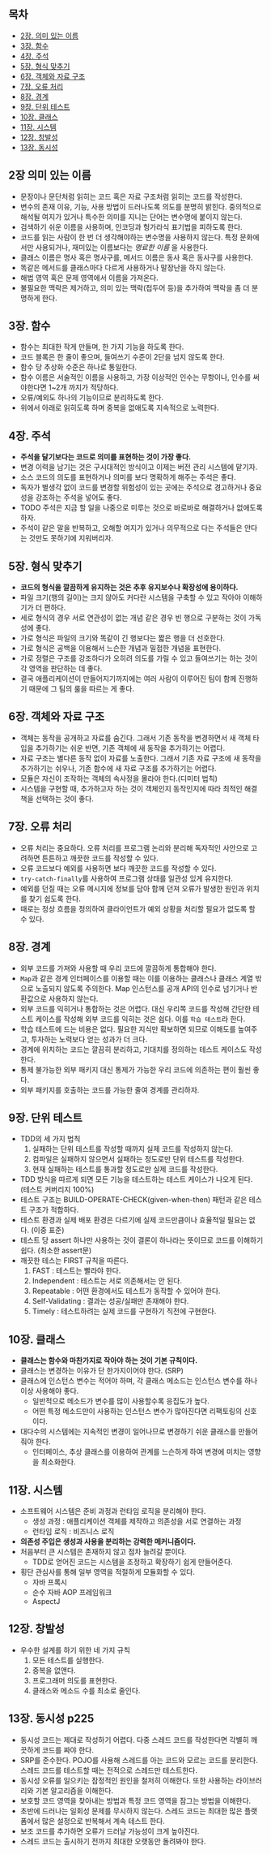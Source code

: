 ## 목차

- [2장. 의미 있는 이름](#2장-의미-있는-이름)
- [3장. 함수](#3장-함수)
- [4장. 주석](#4장.-주석)
- [5장. 형식 맞추기](#5장.-형식-맞추기)
- [6장. 객체와 자료 구조](#6장-객체와-자료-구조)
- [7장. 오류 처리](#7장-오류-처리)
- [8장. 경계](#8장-경계)
- [9장. 단위 테스트](#9장.-단위-테스트)
- [10장. 클래스](#10장.-클래스)
- [11장. 시스템](#11장.-시스템)
- [12장. 창발성](#12장.-창발성)
- [13장. 동시성](#13장-동시성)

## 2장 의미 있는 이름

- 문장이나 문단처럼 읽히는 코드 혹은 자료 구조처럼 읽히는 코드를 작성한다.  
- 변수의 존재 이유, 기능, 사용 방법이 드러나도록 의도를 분명히 밝힌다. 중의적으로 해석될 여지가 있거나 특수한 의미를 지니는 단어는 변수명에 붙이지 않는다.  
- 검색하기 쉬운 이름을 사용하며, 인코딩과 헝가라식 표기법을 피하도록 한다.  
- 코드를 읽는 사람이 한 번 더 생각해야하는 변수명을 사용하지 않는다. 특정 문화에서만 사용되거나, 재미있는 이름보다는 _명료한 이름_ 을 사용한다.
- 클래스 이름은 명사 혹은 명사구를, 메서드 이름은 동사 혹은 동사구를 사용한다.  
- 똑같은 메서드를 클래스마다 다르게 사용하거나 말장난을 하지 않는다.  
- 해법 영역 혹은 문제 영역에서 이름을 가져온다.  
- 불필요한 맥락은 제거하고, 의미 있는 맥락(접두어 등)을 추가하여 맥락을 좀 더 분명하게 한다.  

## 3장. 함수

- 함수는 최대한 작게 만들며, 한 가지 기능을 하도록 한다.  
- 코드 블록은 한 줄이 좋으며, 들여쓰기 수준이 2단을 넘지 않도록 한다.  
- 함수 당 추상화 수준은 하나로 통일한다.  
- 함수 이름은 서술적인 이름을 사용하고, 가장 이상적인 인수는 무항이나, 인수를 써야한다면 1~2개 까지가 적당하다.  
- 오류/예외도 하나의 기능이므로 분리하도록 한다.  
- 위에서 아래로 읽히도록 하며 중복을 없애도록 지속적으로 노력한다.

## 4장. 주석

- **주석을 달기보다는 코드로 의미를 표현하는 것이 가장 좋다.**
- 변경 이력을 남기는 것은 구시대적인 방식이고 이제는 버전 관리 시스템에 맡기자.
- 소스 코드의 의도를 표현하거나 의미를 보다 명확하게 해주는 주석은 좋다.
- 독자가 별생각 없이 코드를 변경할 위험성이 있는 곳에는 주석으로 경고하거나 중요성을 강조하는 주석을 넣어도 좋다.
- TODO 주석은 지금 할 일을 나중으로 미루는 것으로 바로바로 해결하거나 없애도록 하자.
- 주석이 같은 말을 반복하고, 오해할 여지가 있거나 의무적으로 다는 주석들은 안다는 것만도 못하기에 지워버리자.

## 5장. 형식 맞추기

- **코드의 형식을 깔끔하게 유지하는 것은 추후 유지보수나 확장성에 용이하다.**
- 파일 크기(행의 길이)는 크지 않아도 커다란 시스템을 구축할 수 있고 작아야 이해하기가 더 편하다.
- 세로 형식의 경우 서로 연관성이 없는 개념 같은 경우 빈 행으로 구분하는 것이 가독성에 좋다.
- 가로 형식은 파일의 크기와 똑같이 긴 행보다는 짧은 행을 더 선호한다.
- 가로 형식은 공백을 이용해서 느슨한 개념과 밀접한 개념을 표현한다.
- 가로 정렬은 구조를 강조하다가 오히려 의도를 가릴 수 있고 들여쓰기는 하는 것이 각 영역을 판단하는 데 좋다.
- 결국 애플리케이션이 만들어지기까지에는 여러 사람이 이루어진 팀이 함께 진행하기 때문에 그 팀의 룰을 따르는 게 좋다.

## 6장. 객체와 자료 구조

- 객체는 동작을 공개하고 자료를 숨긴다. 그래서 기존 동작을 변경하면서 새 객체 타입을 추가하기는 쉬운 반면, 기존 객체에 새 동작을 추가하기는 어렵다.
- 자료 구조는 별다른 동작 없이 자료를 노출한다. 그래서 기존 자료 구조에 새 동작을 추가하기는 쉬우나, 기존 함수에 새 자료 구조를 추가하기는 어렵다.
- 모듈은 자신이 조작하는 객체의 속사정을 몰라야 한다.(디미터 법칙)
- 시스템을 구현할 때, 추가하고자 하는 것이 객체인지 동작인지에 따라 최적인 해결책을 선택하는 것이 좋다.

## 7장. 오류 처리

- 오류 처리는 중요하다. 오류 처리를 프로그램 논리와 분리해 독자적인 사안으로 고려하면 튼튼하고 깨끗한 코드를 작성할 수 있다.  
- 오류 코드보다 예외를 사용하면 보다 깨끗한 코드를 작성할 수 있다.
- `try-catch-finally`를 사용하여 프로그램 상태를 일관성 있게 유지한다.
- 예외를 던질 때는 오류 메시지에 정보를 담아 함께 던져 오류가 발생한 원인과 위치를 찾기 쉽도록 한다.
- 때로는 정상 흐름을 정의하여 클라이언트가 예외 상황을 처리할 필요가 없도록 할 수 있다. 

## 8장. 경계

- 외부 코드를 가져와 사용할 때 우리 코드에 깔끔하게 통합해야 한다.  
- `Map`과 같은 경계 인터페이스를 이용할 때는 이를 이용하는 클래스나 클래스 계열 밖으로 노출되지 않도록 주의한다. Map 인스턴스를 공개 API의 인수로 넘기거나 반환값으로 사용하지 않는다.
- 외부 코드를 익히거나 통합하는 것은 어렵다. 대신 우리쪽 코드를 작성해 간단한 테스트 케이스를 작성해 외부 코드를 익히는 것은 쉽다. 이를 `학습 테스트`라 한다.  
- 학습 테스트에 드는 비용은 없다. 필요한 지식만 확보하면 되므로 이해도를 높여주고, 투자하는 노력보다 얻는 성과가 더 크다.
- 경계에 위치하는 코드는 깔끔히 분리하고, 기대치를 정의하는 테스트 케이스도 작성한다.  
- 통제 불가능한 외부 패키지 대신 통제가 가능한 우리 코드에 의존하는 편이 훨씬 좋다.
- 외부 패키지를 호출하는 코드를 가능한 줄여 경계를 관리하자.

## 9장. 단위 테스트

- TDD의 세 가지 법칙
    1. 실패하는 단위 테스트를 작성할 때까지 실제 코드를 작성하지 않는다.
    1. 컴파일은 실패하지 않으면서 실패하는 정도로만 단위 테스트를 작성한다.
    1. 현재 실패하는 테스트를 통과할 정도로만 실제 코드를 작성한다.
- TDD 방식을 따르게 되면 모든 기능을 테스트하는 테스트 케이스가 나오게 된다. (테스트 커버리지 100%)
- 테스트 구조는 BUILD-OPERATE-CHECK(given-when-then) 패턴과 같은 테스트 구조가 적합하다.
- 테스트 환경과 실제 배포 환경은 다르기에 실제 코드만큼이나 효율적일 필요는 없다. (이중 표준)
- 테스트 당 assert 하나만 사용하는 것이 결론이 하나라는 뜻이므로 코드를 이해하기 쉽다. (최소한 assert문)
- 깨끗한 테스는 FIRST 규칙을 따른다.
    1. FAST : 테스트는 빨라야 한다.
    1. Independent : 테스트는 서로 의존해서는 안 된다.
    1. Repeatable : 어떤 환경에서도 테스트가 동작할 수 있어야 한다.
    1. Self-Validating : 결과는 성공/실패만 존재해야 한다.
    1. Timely : 테스트하려는 실제 코드를 구현하기 직전에 구현한다.

## 10장. 클래스

- **클래스는 함수와 마찬가지로 작아야 하는 것이 기본 규칙이다.**
- 클래스는 변경하는 이유가 단 한가지이어야 한다. (SRP)
- 클래스에 인스턴스 변수는 적어야 하며, 각 클래스 메소드는 인스턴스 변수를 하나 이상 사용해야 좋다.
    - 일반적으로 메소드가 변수를 많이 사용할수록 응집도가 높다.
    - 어떤 특정 메소드만이 사용하는 인스턴스 변수가 많아진다면 리팩토링의 신호이다.
- 대다수의 시스템에는 지속적인 변경이 일어나므로 변경하기 쉬운 클래스를 만들어줘야 한다.
    - 인터페이스, 추상 클래스를 이용하여 관계를 느슨하게 하여 변경에 미치는 영향을 최소화한다.

## 11장. 시스템

- 소프트웨어 시스템은 준비 과정과 런타임 로직을 분리해야 한다.
    - 생성 과정 : 애플리케이션 객체를 제작하고 의존성을 서로 연결하는 과정
    - 런타임 로직 : 비즈니스 로직
- **의존성 주입은 생성과 사용을 분리하는 강력한 메커니즘이다.**
- 처음부터 큰 시스템은 존재하지 않고 점차 늘려갈 뿐이다.
    - TDD로 얻어진 코드는 시스템을 조정하고 확장하기 쉽게 만들어준다.
- 횡단 관심사를 통해 일부 영역을 적절하게 모듈화할 수 있다.
    - 자바 프록시
    - 순수 자바 AOP 프레임워크
    - AspectJ

## 12장. 창발성

- 우수한 설계를 하기 위한 네 가지 규칙
    1. 모든 테스트를 실행한다.
    1. 중복을 없앤다.
    1. 프로그래머 의도를 표현한다.
    1. 클래스와 메소드 수를 최소로 줄인다.

## 13장. 동시성 p225

- 동시성 코드는 제대로 작성하기 어렵다. 다중 스레드 코드를 작성한다면 각별히 깨끗하게 코드를 짜야 한다. 
- SRP를 준수한다. POJO를 사용해 스레드를 아는 코드와 모르는 코드를 분리한다. 스레드 코드를 테스트할 때는 전적으로 스레드만 테스트한다.  
- 동시성 오류를 일으키는 잠정적인 원인을 철저히 이해한다. 또한 사용하는 라이브러리와 기본 알고리즘을 이해한다.  
- 보호할 코드 영역을 찾아내는 방법과 특정 코드 영역을 잠그는 방법을 이해한다.  
- 초반에 드러나는 일회성 문제를 무시하지 않는다. 스레드 코드는 최대한 많은 플랫폼에서 많은 설정으로 반복해서 계속 테스트 한다.  
- 보조 코드를 추가하면 오류가 드러날 가능성이 크게 높아진다.  
- 스레드 코드는 출시하기 전까지 최대한 오랫동안 돌려봐야 한다.
